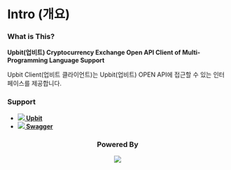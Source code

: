 # Intro (개요)

### What is This?

**Upbit(업비트) Cryptocurrency Exchange Open API Client of Multi-Programming Language Support**

Upbit Client(업비트 클라이언트)는 Upbit(업비트) OPEN API에 접근할 수 있는 인터페이스를 제공합니다.

### Support

<ul>
  <li>
    <b>
      <a href="https://upbit.com/">
        <img src="/images/upbit_favicon.png"> Upbit
      </a>
    </b>
  </li>
  <li>
    <b>
      <a href="https://github.com/swagger-api/">
        <img src="/images/swagger_favicon.png"> Swagger
      </a>
    </b>
  </li>
</ul>

<div align="center">
  <h3>Powered By</h3>

  <a href="https://github.com/slatedocs/slate">
    <img src="/images/logo-slate.png">
  </a>
</div>
